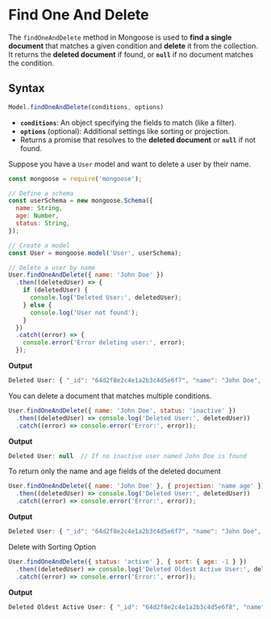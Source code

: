 # Find One And Delete

The `findOneAndDelete` method in Mongoose is used to **find a single document** that matches a given condition and **delete** it from the collection. It returns the **deleted document** if found, or **`null`** if no document matches the condition.

## Syntax

```jsx
Model.findOneAndDelete(conditions, options)
```

- **`conditions`**: An object specifying the fields to match (like a filter).
- **`options`** (optional): Additional settings like sorting or projection.
- Returns a promise that resolves to the **deleted document** or **`null`** if not found.

Suppose you have a `User` model and want to delete a user by their name.

```jsx
const mongoose = require('mongoose');

// Define a schema
const userSchema = new mongoose.Schema({
  name: String,
  age: Number,
  status: String,
});

// Create a model
const User = mongoose.model('User', userSchema);

// Delete a user by name
User.findOneAndDelete({ name: 'John Doe' })
  .then((deletedUser) => {
    if (deletedUser) {
      console.log('Deleted User:', deletedUser);
    } else {
      console.log('User not found');
    }
  })
  .catch((error) => {
    console.error('Error deleting user:', error);
  });
```

**Output**

```jsx
Deleted User: { "_id": "64d2f8e2c4e1a2b3c4d5e6f7", "name": "John Doe", "age": 30, "status": "active" }
```

You can delete a document that matches multiple conditions.

```jsx
User.findOneAndDelete({ name: 'John Doe', status: 'inactive' })
  .then((deletedUser) => console.log('Deleted User:', deletedUser))
  .catch((error) => console.error('Error:', error));
```

**Output**

```jsx
Deleted User: null  // If no inactive user named John Doe is found
```

To return only the name and age fields of the deleted document

```jsx
User.findOneAndDelete({ name: 'John Doe' }, { projection: 'name age' })
  .then((deletedUser) => console.log('Deleted User:', deletedUser))
  .catch((error) => console.error('Error:', error));
```

**Output**

```jsx
Deleted User: { "_id": "64d2f8e2c4e1a2b3c4d5e6f7", "name": "John Doe", "age": 30 }
```

Delete with Sorting Option

```jsx
User.findOneAndDelete({ status: 'active' }, { sort: { age: -1 } })
  .then((deletedUser) => console.log('Deleted Oldest Active User:', deletedUser))
  .catch((error) => console.error('Error:', error));
```

**Output**

```jsx
Deleted Oldest Active User: { "_id": "64d2f8e2c4e1a2b3c4d5e6f8", "name": "Alice", "age": 45, "status": "active" }
```